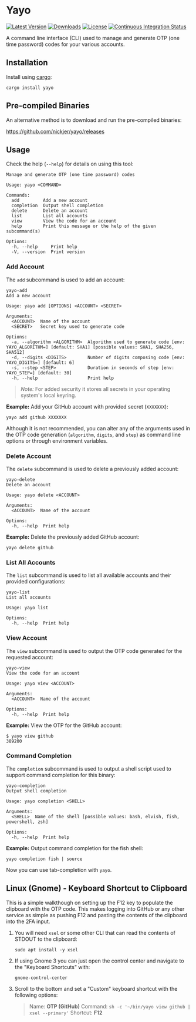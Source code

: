 # Yayo

[![Latest Version](https://img.shields.io/crates/v/yayo.svg)](https://crates.io/crates/yayo)
[![Downloads](https://img.shields.io/github/downloads/nickjer/yayo/total.svg)](https://github.com/nickjer/yayo/releases)
[![License](https://img.shields.io/github/license/nickjer/yayo.svg)](https://github.com/nickjer/yayo)
[![Continuous Integration Status](https://github.com/nickjer/yayo/workflows/Continuous%20integration/badge.svg)](https://github.com/nickjer/yayo/actions)

A command line interface (CLI) used to manage and generate OTP (one time
password) codes for your various accounts.

## Installation

Install using [cargo]:

```shell
cargo install yayo
```

## Pre-compiled Binaries

An alternative method is to download and run the pre-compiled binaries:

<https://github.com/nickjer/yayo/releases>

## Usage

Check the help (`--help`) for details on using this tool:

```shell
Manage and generate OTP (one time password) codes

Usage: yayo <COMMAND>

Commands:
  add         Add a new account
  completion  Output shell completion
  delete      Delete an account
  list        List all accounts
  view        View the code for an account
  help        Print this message or the help of the given subcommand(s)

Options:
  -h, --help     Print help
  -V, --version  Print version
```

### Add Account

The `add` subcommand is used to add an account:

```shell
yayo-add
Add a new account

Usage: yayo add [OPTIONS] <ACCOUNT> <SECRET>

Arguments:
  <ACCOUNT>  Name of the account
  <SECRET>   Secret key used to generate code

Options:
  -a, --algorithm <ALGORITHM>  Algorithm used to generate code [env: YAYO_ALGORITHM=] [default: SHA1] [possible values: SHA1, SHA256, SHA512]
  -d, --digits <DIGITS>        Number of digits composing code [env: YAYO_DIGITS=] [default: 6]
  -s, --step <STEP>            Duration in seconds of step [env: YAYO_STEP=] [default: 30]
  -h, --help                   Print help
```

> *Note:* For added security it stores all secrets in your operating system's
> local keyring.

**Example:** Add your GitHub account with provided secret (`XXXXXXX`):

```shell
yayo add github XXXXXXX
```

Although it is not recommended, you can alter any of the arguments used in the
OTP code generation (`algorithm`, `digits`, and `step`) as command line options
or through environment variables.

### Delete Account

The `delete` subcommand is used to delete a previously added account:

```shell
yayo-delete
Delete an account

Usage: yayo delete <ACCOUNT>

Arguments:
  <ACCOUNT>  Name of the account

Options:
  -h, --help  Print help
```

**Example:** Delete the previously added GitHub account:

```shell
yayo delete github
```

### List All Accounts

The `list` subcommand is used to list all available accounts and their provided
configurations:

```shell
yayo-list
List all accounts

Usage: yayo list

Options:
  -h, --help  Print help
```

### View Account

The `view` subcommand is used to output the OTP code generated for the
requested account:

```shell
yayo-view
View the code for an account

Usage: yayo view <ACCOUNT>

Arguments:
  <ACCOUNT>  Name of the account

Options:
  -h, --help  Print help
```

**Example:** View the OTP for the GitHub account:

```console
$ yayo view github
389200
```

### Command Completion

The `completion` subcommand is used to output a shell script used to support
command completion for this binary:

```shell
yayo-completion
Output shell completion

Usage: yayo completion <SHELL>

Arguments:
  <SHELL>  Name of the shell [possible values: bash, elvish, fish, powershell, zsh]

Options:
  -h, --help  Print help
```

**Example:** Output command completion for the fish shell:

```shell
yayo completion fish | source
```

Now you can use tab-completion with `yayo`.

## Linux (Gnome) - Keyboard Shortcut to Clipboard

This is a simple walkthough on setting up the F12 key to populate the clipboard
with the OTP code. This makes logging into GitHub or any other service as
simple as pushing F12 and pasting the contents of the clipboard into the 2FA
input.

1. You will need `xsel` or some other CLI that can read the contents of STDOUT
   to the clipboard:

   ```shell
   sudo apt install -y xsel
   ```

2. If using Gnome 3 you can just open the control center and navigate to the
   "Keyboard Shortcuts" with:

   ```shell
   gnome-control-center
   ```

3. Scroll to the bottom and set a "Custom" keyboard shortcut with the following
   options:

   > Name: **OTP (GitHub)**
   > Command: `sh -c '~/bin/yayo view github | xsel --primary'`
   > Shortcut: **F12**

[cargo]: https://doc.rust-lang.org/cargo/
